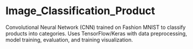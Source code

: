 # Image_Classification_Product
Convolutional Neural Network (CNN) trained on Fashion MNIST to classify products into categories. Uses TensorFlow/Keras with data preprocessing, model training, evaluation, and training visualization.
